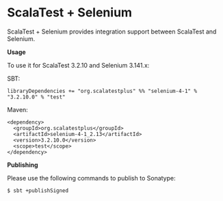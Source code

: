 # ScalaTest + Selenium
ScalaTest + Selenium provides integration support between ScalaTest and Selenium.

**Usage**

To use it for ScalaTest 3.2.10 and Selenium 3.141.x: 

SBT: 

```
libraryDependencies += "org.scalatestplus" %% "selenium-4-1" % "3.2.10.0" % "test"
```

Maven: 

```
<dependency>
  <groupId>org.scalatestplus</groupId>
  <artifactId>selenium-4-1_2.13</artifactId>
  <version>3.2.10.0</version>
  <scope>test</scope>
</dependency>
```

**Publishing**

Please use the following commands to publish to Sonatype: 

```
$ sbt +publishSigned
```
